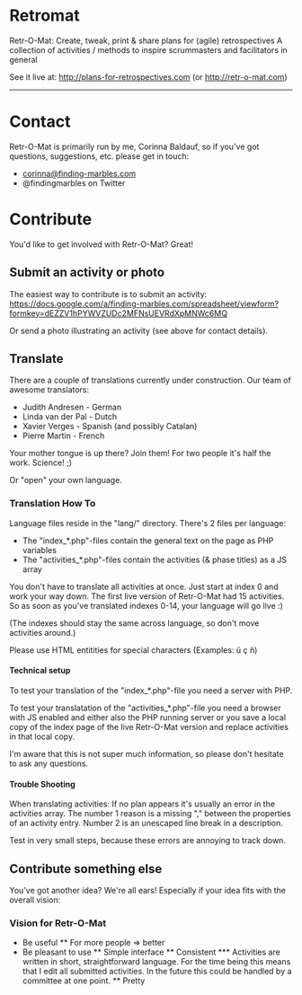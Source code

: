 Retromat
========

Retr-O-Mat: Create, tweak, print & share plans for (agile) retrospectives
            A collection of activities / methods to inspire scrummasters
            and facilitators in general

See it live at:
http://plans-for-retrospectives.com (or http://retr-o-mat.com)

---

# Contact

Retr-O-Mat is primarily run by me, Corinna Baldauf, so if you've got questions, suggestions,
etc. please get in touch:

* corinna@finding-marbles.com
* @findingmarbles on Twitter


# Contribute

You'd like to get involved with Retr-O-Mat? Great!

## Submit an activity or photo

The easiest way to contribute is to submit an activity:
https://docs.google.com/a/finding-marbles.com/spreadsheet/viewform?formkey=dEZZV1hPYWVZUDc2MFNsUEVRdXpMNWc6MQ

Or send a photo illustrating an activity (see above for contact details).

## Translate

There are a couple of translations currently under construction. Our team of awesome translators:

* Judith Andresen - German
* Linda van der Pal - Dutch
* Xavier Verges - Spanish (and possibly Catalan)
* Pierre Martin - French

Your mother tongue is up there? Join them! For two people it's half the work. Science! ;)

Or "open" your own language.

### Translation How To

Language files reside in the "lang/" directory. There's 2 files per language:

* The "index_*.php"-files contain the general text on the page as PHP variables
* The  "activities_*.php"-files contain the activities (& phase titles) as a JS array

You don't have to translate all activities at once. Just start at index 0 and work your
way down. The first live version of Retr-O-Mat had 15 activities. So as soon as you've translated
indexes 0-14, your language will go live :)

(The indexes should stay the same across language, so don't move activities around.)

Please use HTML entitities for special characters (Examples: &uuml; &ccedil; &ntilde;)

#### Technical setup

To test your translation of the "index_*.php"-file you need a server with PHP.

To test your translatation of the "activities_*.php"-file you need a browser with JS enabled
and either also the PHP running server or you save a local copy of the index
page of the live Retr-O-Mat version and replace activities in that local copy.

I'm aware that this is not super much information, so please don't hesitate to ask any questions.

#### Trouble Shooting

When translating activities:
If no plan appears it's usually an error in the activities array. The number 1 reason is
a missing "," between the properties of an activity entry. Number 2 is an unescaped line
break in a description.

Test in very small steps, because these errors are annoying to track down.

## Contribute something else

You've got another idea? We're all ears! Especially if your idea fits with the
overall vision:

### Vision for Retr-O-Mat

* Be useful
** For more people => better
* Be pleasant to use
** Simple interface
** Consistent
*** Activities are written in short, straightforward language. For the time
being this means that I edit all submitted activities. In the future this
could be handled by a committee at one point.
** Pretty

